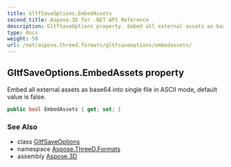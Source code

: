 ```yaml
---
title: GltfSaveOptions.EmbedAssets
second_title: Aspose.3D for .NET API Reference
description: GltfSaveOptions property. Embed all external assets as base64 into single file in ASCII mode default value is false
type: docs
weight: 50
url: /net/aspose.threed.formats/gltfsaveoptions/embedassets/
---
```

## GltfSaveOptions.EmbedAssets property

Embed all external assets as base64 into single file in ASCII mode, default value is false.

```csharp
public bool EmbedAssets { get; set; }
```

### See Also

* class [GltfSaveOptions](../)
* namespace [Aspose.ThreeD.Formats](../../../aspose.threed.formats/)
* assembly [Aspose.3D](../../../)



